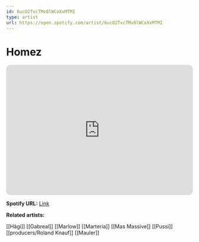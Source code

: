 ```yaml
---
id: 6ucO2TvcTMv8lWCoXxMTMI
type: artist
url: https://open.spotify.com/artist/6ucO2TvcTMv8lWCoXxMTMI
---
```

# Homez

<iframe style="border-radius:12px" src="https://open.spotify.com/embed/artist/6ucO2TvcTMv8lWCoXxMTMI" width="100%" height="352" frameBorder="0" allowfullscreen="" allow="autoplay; clipboard-write; encrypted-media; fullscreen; picture-in-picture" loading="lazy"></iframe>

**Spotify URL:** [Link](https://open.spotify.com/artist/6ucO2TvcTMv8lWCoXxMTMI)

**Related artists:**

[[Hägi]]
[[Gabreal]]
[[Marlow]]
[[Marteria]]
[[Mas Massive]]
[[Pussi]]
[[producers/Roland Knauf]]
[[Mauler]]
